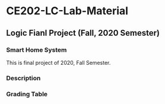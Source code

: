 # CE202-LC-Lab-Material 

## Logic Fianl Project (Fall, 2020 Semester)

### Smart Home System
This is final project of 2020, Fall Semester. 

### Description

### Grading Table

